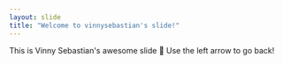 ```yaml
---
layout: slide
title: "Welcome to vinnysebastian's slide!"
---
```

This is Vinny Sebastian's awesome slide :tada:
Use the left arrow to go back!
